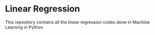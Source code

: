 # Linear Regression

This repository contains all the linear regression codes done in Machine Learning in Python 
